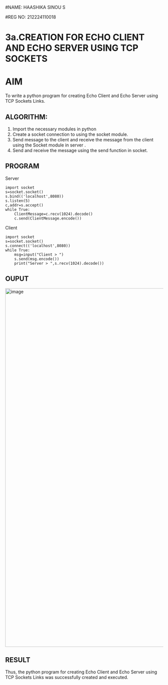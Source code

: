 #NAME: HAASHIKA SINOU S

#REG NO: 212224110018
# 3a.CREATION FOR ECHO CLIENT AND ECHO SERVER USING TCP SOCKETS
# AIM
To write a python program for creating Echo Client and Echo Server using TCP
Sockets Links.
## ALGORITHM:
1. Import the necessary modules in python
2. Create a socket connection to using the socket module.
3. Send message to the client and receive the message from the client using the Socket module in
 server .
4. Send and receive the message using the send function in socket.
## PROGRAM
Server
```
import socket
s=socket.socket()
s.bind(('localhost',8080))
s.listen(5)
c,addr=s.accept()
while True:
    ClientMessage=c.recv(1024).decode()
    c.send(ClientMessage.encode())
```
Client
```
import socket
s=socket.socket()
s.connect(('localhost',8080))
while True:
    msg=input("Client > ")
    s.send(msg.encode())
    print("Server > ",s.recv(1024).decode())
```


## OUPUT
<img width="1920" height="1140" alt="image" src="https://github.com/user-attachments/assets/5fa78899-dfca-4018-b4e0-1818ab9051cb" />

## RESULT
Thus, the python program for creating Echo Client and Echo Server using TCP Sockets Links 
was successfully created and executed.
